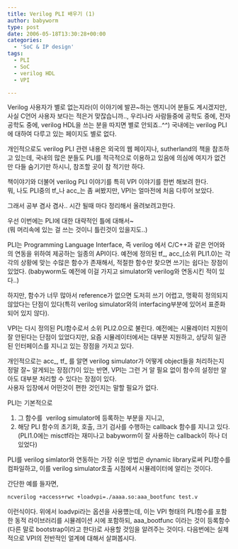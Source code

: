 ```yaml
---
title: Verilog PLI 배우기 (1)
author: babyworm
type: post
date: 2006-05-18T13:30:28+00:00
categories:
  - 'SoC & IP design'
tags:
  - PLI
  - SoC
  - verilog HDL
  - VPI

---
```

Verilog 사용자가 별로 없는지라(이 이야기에 발끈~하는 엔지니어 분들도 계시겠지만, 사실 C언어 사용자 보다는 적은거 맞잖습니까.., 우리나라 사람들중에 공학도 중에, 전자공학도 중에, verilog HDL을 쓰는 분을 따지면 별로 안되죠..^^) 국내에는 verilog PLI에 대하여 다루고 있는 페이지도 별로 없다.

개인적으로도 verilog PLI 관련 내용은 외국의 웹 페이지나, sutherland의 책을 참조하고 있는데, 국내의 많은 분들도 PLI를 적극적으로 이용하고 있음에 의심에 여지가 없건만 다들 숨기기만 하시니, 참조할 곳이 참 적기만 하다.

책이야기와 더불어 verilog PLI 이야기를 특히 VPI 이야기를 한번 해보려 한다.<br>
뭐, 나도 PLI중의 tf\_나 acc\_는 좀 써봤지만, VPI는 얼마전에 처음 다루어 보았다.

그래서 공부 겸사 겸사.. 시간 될때 마다 정리해서 올려보려고한다.

우선 이번에는 PLI에 대한 대략적인 틀에 대해서~<br>
(뭐 머리속에 있는 걸 쓰는 것이니 틀린것이 있을지도..)

PLI는 Programming Language Interface, 즉 verilog 에서 C/C++과 같은 언어와의 연동을 위하여 제공하는 일종의 API이다. 예전에 정의된 tf\_, acc\_(소위 PLI1.0)는 각각의 상황에 맞는 수많은 함수가 존재해서, 적절한 함수만 찾으면 쓰기는 쉽다는 장점이 있었다. (babyworm도 예전에 이걸 가지고 simulator와 verilog와 연동시킨 적이 있다..)

하지만, 함수가 너무 많아서 reference가 없으면 도저히 쓰기 어렵고, 명확히 정의되지 않았다는 단점이 있다(특히 verilog simulator와의 interfacing부분에 있어서 표준화 되어 있지 않다).

VPI는 다시 정의된 PLI함수로서 소위 PLI2.0으로 불린다. 예전에는 시뮬레이터 지원이 잘 안된다는 단점이 있었다지만, 요즘 시뮬레이터에서는 대부분 지원하고, 상당히 일관된 인터페이스를 지니고 있는 장점을 가지고 있다.

개인적으로는 acc\_, tf\_ 를 알면 verilog simulator가 어떻게 object들을 처리하는지 정말 잘~ 알게되는 장점(?)이 있는 반면, VPI는 그런 거 알 필요 없이 함수의 설정만 알아도 대부분 처리할 수 있다는 장점이 있다.<br>
사용자 입장에서 어떤것이 편한 것인지는 말할 필요가 없다.

PLI는 기본적으로<br>
1. 그 함수를  verilog simulator에 등록하는 부분을 지니고,<br>
2. 해당 PLI 함수의 초기화, 호출, 크기 검사를 수행하는 callback 함수를 지니고 있다. (PLI1.0에는 misctf라는 재미나고 babyworm이 잘 사용하는 callback이 하나 더 있었다)

PLI를 verilog simlator와 연동하는 가장 쉬운 방법은 dynamic library로써 PLI함수를 컴파일하고, 이를 verilog simulator호출 시점에서 시뮬레이터에 알리는 것이다.

간단한 예를 들자면,

```bash
ncverilog +access+rwc +loadvpi=./aaaa.so:aaa_bootfunc test.v
```

이런식이다. 위에서 loadvpi라는 옵션을 사용헀는데, 이는 VPI 형태의 PLI함수를 포함한 동적 라이브러리를 시뮬레이션 시에 포함하되, aaa_bootfunc 이라는 것이 등록함수(다른 말로 bootstrap이라고 한다)로 사용할 것임을 알려주는 것이다.
다음번에는 실제적으로 VPI의 전반적인 얼계에 대해서 살펴봅시다.
